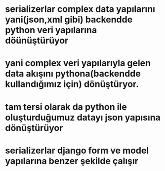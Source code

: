 
# serializerlar complex data yapılarını yani(json,xml gibi) backendde python veri yapılarına döünüştürüyor
# yani complex veri yapılarıyla gelen data akışını pythona(backendde kullandığımız için) dönüştüryor.
# tam tersi olarak da python ile oluşturduğumuz datayı json yapısına dönüştürüyor
# serializerlar django form ve model yapılarına benzer şekilde çalışır